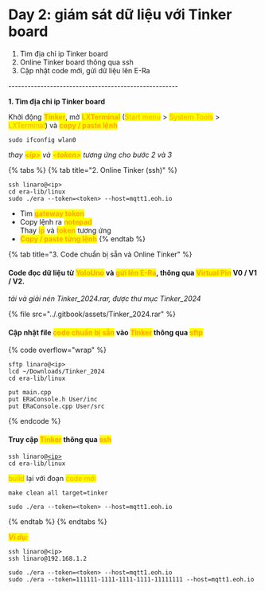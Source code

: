 # Day 2: giám sát dữ liệu với Tinker board

1. Tìm địa chỉ ip Tinker board
2. Online Tinker board thông qua ssh
3. Cập nhật code mới, gửi dữ liệu lên E-Ra

\-----------------------------------------------------



**1. Tìm địa chỉ ip Tinker board**

Khởi động <mark style="color:orange;">**Tinker**</mark>, mở <mark style="color:orange;">**LXTerminal**</mark> (<mark style="color:orange;">Start menu</mark> > <mark style="color:orange;">System Tools</mark> > <mark style="color:orange;">LXTerminal</mark>) và <mark style="color:orange;">**copy / paste lệnh**</mark>

```
sudo ifconfig wlan0
```



_thay <mark style="color:orange;">**\<ip>**</mark> và <mark style="color:orange;"><</mark><mark style="color:orange;">**token>**</mark> tương ứng cho bước 2 và 3_

{% tabs %}
{% tab title="2. Online Tinker (ssh)" %}
```
ssh linaro@<ip>
cd era-lib/linux
sudo ./era --token=<token> --host=mqtt1.eoh.io
```

* Tìm <mark style="color:orange;">**gateway token**</mark>
* Copy lệnh ra <mark style="color:orange;">**notepad**</mark>\
  Thay <mark style="color:orange;">**ip**</mark> và <mark style="color:orange;">**token**</mark> tương ứng
* <mark style="color:orange;">**Copy / paste từng lệnh**</mark>
{% endtab %}

{% tab title="3. Code chuẩn bị sẵn và Online Tinker" %}
#### Code đọc dữ liệu từ <mark style="color:orange;">YoloUno</mark> và <mark style="color:orange;">gửi lên E-Ra</mark>, thông qua <mark style="color:orange;">Virtual Pin</mark> V0 / V1 / V2.

_tải và giải nén Tinker\_2024.rar, được thư mục Tinker\_2024_

{% file src="../.gitbook/assets/Tinker_2024.rar" %}

#### Cập nhật file <mark style="color:orange;">code chuẩn bị sẵn</mark> vào <mark style="color:orange;">Tinker</mark> thông qua <mark style="color:orange;">sftp</mark>

{% code overflow="wrap" %}
```
sftp linaro@<ip>
lcd ~/Downloads/Tinker_2024
cd era-lib/linux

put main.cpp
put ERaConsole.h User/inc
put ERaConsole.cpp User/src
```
{% endcode %}



#### Truy cập <mark style="color:orange;">Tinker</mark> thông qua <mark style="color:orange;">ssh</mark>

<pre><code>ssh linaro@<a data-footnote-ref href="#user-content-fn-1">&#x3C;ip></a>
cd era-lib/linux
</code></pre>

<mark style="color:orange;">build</mark> lại với đoạn <mark style="color:orange;">code mới</mark>

```
make clean all target=tinker
```

```
sudo ./era --token=<token> --host=mqtt1.eoh.io
```
{% endtab %}
{% endtabs %}



_<mark style="color:orange;">**Ví dụ:**</mark>_

```
ssh linaro@<ip>
ssh linaro@192.168.1.2
```

```
sudo ./era --token=<token> --host=mqtt1.eoh.io
sudo ./era --token=111111-1111-1111-1111-11111111 --host=mqtt1.eoh.io
```



[^1]: 
